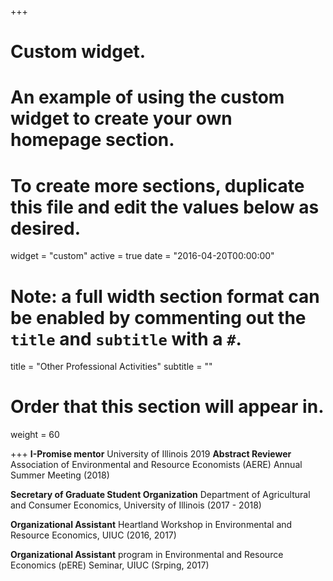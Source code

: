 +++
# Custom widget.
# An example of using the custom widget to create your own homepage section.
# To create more sections, duplicate this file and edit the values below as desired.
widget = "custom"
active = true
date = "2016-04-20T00:00:00"

# Note: a full width section format can be enabled by commenting out the `title` and `subtitle` with a `#`.
title = "Other Professional Activities"
subtitle = ""

# Order that this section will appear in.
weight = 60

+++
**I-Promise mentor**
University of Illinois 2019
**Abstract Reviewer** 
Association of Environmental and Resource Economists (AERE) Annual Summer Meeting (2018)

**Secretary of Graduate Student Organization**
Department of Agricultural and Consumer Economics, University of Illinois (2017 - 2018)

**Organizational Assistant**
Heartland Workshop in Environmental and Resource Economics, UIUC (2016, 2017)

**Organizational Assistant**
program in Environmental and Resource Economics (pERE) Seminar, UIUC (Srping, 2017)

